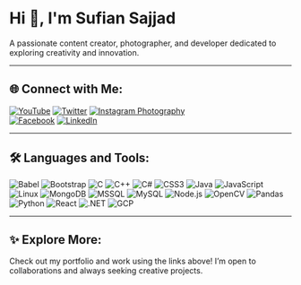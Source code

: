 # Hi 👋, I'm Sufian Sajjad

A passionate content creator, photographer, and developer dedicated to exploring creativity and innovation.

---

## 🌐 Connect with Me:
[![YouTube](https://img.shields.io/badge/YouTube-FF0000?style=flat&logo=youtube&logoColor=white)](https://www.youtube.com/channel/UCogIhNJd_Z-y86g4Fc3N3vA) 
[![Twitter](https://img.shields.io/badge/Twitter-1DA1F2?style=flat&logo=twitter&logoColor=white)](https://mobile.twitter.com/suffiism) 
[![Instagram Photography](https://img.shields.io/badge/Instagram-photographybysufian-E4405F?style=flat&logo=instagram&logoColor=white)](https://www.instagram.com/photographybysufian)  
[![Facebook](https://img.shields.io/badge/Facebook-suffiism-1877F2?style=flat&logo=facebook&logoColor=white)](https://www.facebook.com/suffiism) 
[![LinkedIn](https://img.shields.io/badge/LinkedIn-suffiism-0A66C2?style=flat&logo=linkedin&logoColor=white)](https://www.linkedin.com/in/suffiism) 

---

## 🛠 Languages and Tools:
![Babel](https://img.shields.io/badge/Babel-F9DC3E?style=flat&logo=babel&logoColor=white)
![Bootstrap](https://img.shields.io/badge/Bootstrap-563D7C?style=flat&logo=bootstrap&logoColor=white)
![C](https://img.shields.io/badge/C-00599C?style=flat&logo=c&logoColor=white)
![C++](https://img.shields.io/badge/C++-00599C?style=flat&logo=cplusplus&logoColor=white)
![C#](https://img.shields.io/badge/C%23-239120?style=flat&logo=csharp&logoColor=white)
![CSS3](https://img.shields.io/badge/CSS3-1572B6?style=flat&logo=css3&logoColor=white)
![Java](https://img.shields.io/badge/Java-ED8B00?style=flat&logo=java&logoColor=white)
![JavaScript](https://img.shields.io/badge/JavaScript-323330?style=flat&logo=javascript&logoColor=F7DF1E)
![Linux](https://img.shields.io/badge/Linux-FCC624?style=flat&logo=linux&logoColor=black)
![MongoDB](https://img.shields.io/badge/MongoDB-4EA94B?style=flat&logo=mongodb&logoColor=white)
![MSSQL](https://img.shields.io/badge/MSSQL-CC2927?style=flat&logo=microsoftsqlserver&logoColor=white)
![MySQL](https://img.shields.io/badge/MySQL-4479A1?style=flat&logo=mysql&logoColor=white)
![Node.js](https://img.shields.io/badge/Node.js-339933?style=flat&logo=nodedotjs&logoColor=white)
![OpenCV](https://img.shields.io/badge/OpenCV-5C3EE8?style=flat&logo=opencv&logoColor=white)
![Pandas](https://img.shields.io/badge/Pandas-150458?style=flat&logo=pandas&logoColor=white)
![Python](https://img.shields.io/badge/Python-14354C?style=flat&logo=python&logoColor=white)
![React](https://img.shields.io/badge/React-20232A?style=flat&logo=react&logoColor=61DAFB)
![.NET](https://img.shields.io/badge/.NET-512BD4?style=flat&logo=dotnet&logoColor=white)
![GCP](https://img.shields.io/badge/Google%20Cloud-4285F4?style=flat&logo=googlecloud&logoColor=white)

---

## ✨ Explore More:
Check out my portfolio and work using the links above! I’m open to collaborations and always seeking creative projects.
